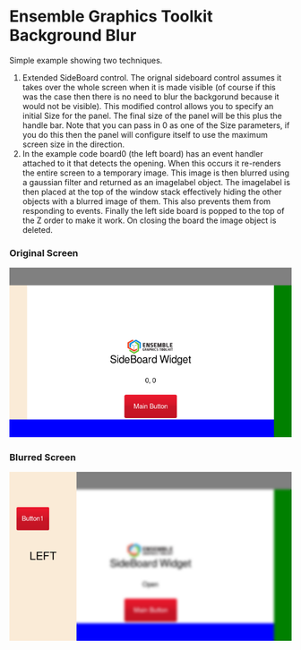 # Ensemble Graphics Toolkit Background Blur


Simple example showing two techniques.
1. Extended SideBoard control. The orignal sideboard control assumes it takes over the whole screen when it is made visible (of course if this was the case then there is no need to blur the backgorund because it would not be visible).
This modified control allows you to specify an initial Size for the panel. The final size of the panel will be this plus the handle bar. Note that you can pass in 0 as one of the Size parameters, if you do this then the panel will configure itself to use the maximum screen size in the direction.
2. In the example code board0 (the left board) has an event handler attached to it that detects the opening. When this occurs it re-renders the entire screen to a temporary image. This image is then blurred using a gaussian filter and returned as an imagelabel object. The imagelabel is then placed at the top of the window stack effectively hiding the other objects with a blurred image of them. This also prevents them from responding to events. Finally the left side board is popped to the top of the Z order to make it work. On closing the board the image object is deleted.

### Original Screen
![](images/egt_background_original.png)
### Blurred Screen
![](images/egt_background_blur.png)
